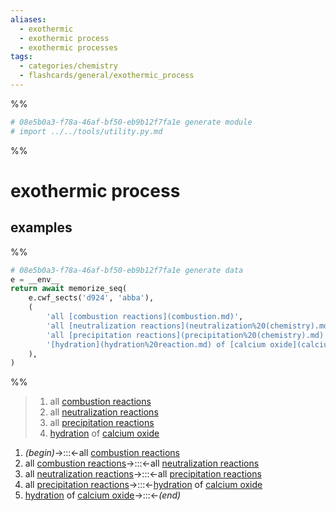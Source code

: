 ```yaml
---
aliases:
  - exothermic
  - exothermic process
  - exothermic processes
tags:
  - categories/chemistry
  - flashcards/general/exothermic_process
---
```


%%
```Python
# 08e5b0a3-f78a-46af-bf50-eb9b12f7fa1e generate module
# import ../../tools/utility.py.md
```
%%

# exothermic process

## examples

%%
```Python
# 08e5b0a3-f78a-46af-bf50-eb9b12f7fa1e generate data
e = __env__
return await memorize_seq(
	e.cwf_sects('d924', 'abba'),
	(
		'all [combustion reactions](combustion.md)',
		'all [neutralization reactions](neutralization%20(chemistry).md)',
		'all [precipitation reactions](precipitation%20(chemistry).md)',
		'[hydration](hydration%20reaction.md) of [calcium oxide](calcium%20oxide.md)',
	),
)
```
%%

<!--08e5b0a3-f78a-46af-bf50-eb9b12f7fa1e generate section="d924"--><!-- The following content is generated at 2023-04-01T22:38:27.897121+08:00. Any edits will be overridden! -->

> 1. all [combustion reactions](combustion.md)
> 2. all [neutralization reactions](neutralization%20(chemistry).md)
> 3. all [precipitation reactions](precipitation%20(chemistry).md)
> 4. [hydration](hydration%20reaction.md) of [calcium oxide](calcium%20oxide.md)

<!--/08e5b0a3-f78a-46af-bf50-eb9b12f7fa1e-->

<!--08e5b0a3-f78a-46af-bf50-eb9b12f7fa1e generate section="abba"--><!-- The following content is generated at 2023-04-01T22:38:27.924050+08:00. Any edits will be overridden! -->

1. _(begin)_→:::←all [combustion reactions](combustion.md) <!--SR:!2023-07-03,72,310!2024-05-01,304,330-->
2. all [combustion reactions](combustion.md)→:::←all [neutralization reactions](neutralization%20(chemistry).md) <!--SR:!2023-12-08,185,310!2023-07-04,73,310-->
3. all [neutralization reactions](neutralization%20(chemistry).md)→:::←all [precipitation reactions](precipitation%20(chemistry).md) <!--SR:!2024-04-10,290,330!2023-12-14,191,310-->
4. all [precipitation reactions](precipitation%20(chemistry).md)→:::←[hydration](hydration%20reaction.md) of [calcium oxide](calcium%20oxide.md) <!--SR:!2024-01-25,214,270!2024-05-02,305,330-->
5. [hydration](hydration%20reaction.md) of [calcium oxide](calcium%20oxide.md)→:::←_(end)_ <!--SR:!2024-05-03,306,330!2023-08-23,97,270-->

<!--/08e5b0a3-f78a-46af-bf50-eb9b12f7fa1e-->
